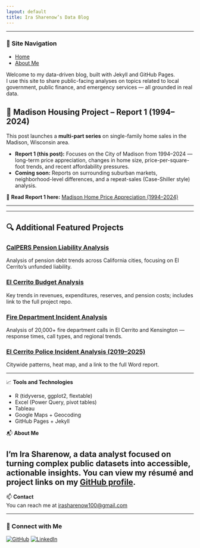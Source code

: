 ```yaml
---
layout: default
title: Ira Sharenow’s Data Blog
---
```

---

### 📌 Site Navigation

- [Home](/)
- [About Me](/about/)

Welcome to my data-driven blog, built with Jekyll and GitHub Pages.  
I use this site to share public-facing analyses on topics related to local government, public finance, and emergency services — all grounded in real data.

## 🏡 Madison Housing Project – Report 1 (1994–2024)

This post launches a **multi-part series** on single-family home sales in the Madison, Wisconsin area.  
- **Report 1 (this post):** Focuses on the City of Madison from 1994–2024 — long-term price appreciation, changes in home size, price-per-square-foot trends, and recent affordability pressures.  
- **Coming soon:** Reports on surrounding suburban markets, neighborhood-level differences, and a repeat-sales (Case-Shiller style) analysis.

📄 **Read Report 1 here:** [Madison Home Price Appreciation (1994–2024)](/madison-home-price-appreciation/)

---


---


## 🔍 Additional Featured Projects

### [CalPERS Pension Liability Analysis](/calpers-ual-analysis/)
Analysis of pension debt trends across California cities, focusing on El Cerrito’s unfunded liability.
### [El Cerrito Budget Analysis](/el-cerrito-budget-analysis/)
Key trends in revenues, expenditures, reserves, and pension costs; includes link to the full project repo.
### [Fire Department Incident Analysis](/fire-department-analysis/)
Analysis of 20,000+ fire department calls in El Cerrito and Kensington — response times, call types, and regional trends.
### [El Cerrito Police Incident Analysis (2019–2025)](/police-incident-analysis/)
Citywide patterns, heat map, and a link to the full Word report.


---

📈 **Tools and Technologies**

- R (tidyverse, ggplot2, flextable)  
- Excel (Power Query, pivot tables)  
- Tableau  
- Google Maps + Geocoding  
- GitHub Pages + Jekyll

📬 **About Me**

I’m Ira Sharenow, a data analyst focused on turning complex public datasets into accessible, actionable insights. You can view my résumé and project links on my [GitHub profile](https://github.com/IraSharenow100).
---

📫 **Contact**  
You can reach me at [irasharenow100@gmail.com](mailto:irasharenow100@gmail.com)

---

### 🔗 Connect with Me

[![GitHub](https://img.shields.io/badge/GitHub-100000?style=flat&logo=github&logoColor=white)](https://github.com/IraSharenow100)
[![LinkedIn](https://img.shields.io/badge/LinkedIn-0A66C2?style=flat&logo=linkedin&logoColor=white)](https://www.linkedin.com/in/irasharenow)

